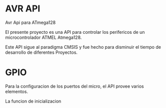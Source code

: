 # AVR API
Avr Api para ATmega128

El presente proyecto es una API para controlar los perifericos de un microcontrolador ATMEL Atmega128.

Este API sigue al paradigma CMSIS y fue hecho para disminuir el tiempo de desarrollo de diferentes Proyectos.

# GPIO

Para la configuracion de los puertos del micro, el API provee varios elementos.

La funcion de inicializacion


